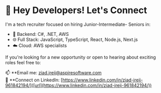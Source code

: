 # 👋 Hey Developers! Let's Connect

I'm a tech recruiter focused on hiring Junior-Intermediate- Seniors in:

- 🚀 Backend: C#, .NET, AWS
- 🌐 Full Stack: JavaScript, TypeScript, React, Node.js, Next.js
- ☁️ Cloud: AWS specialists

If you're looking for a new opportunity or open to hearing about exciting roles feel free to:

📫 **Email me: ziad.jreij@aspiresoftware.com  
💬 **Connect on LinkedIn: [https://www.linkedin.com/in/ziad-jreij-961842194/]([url](https://www.linkedin.com/in/ziad-jreij-961842194/))
